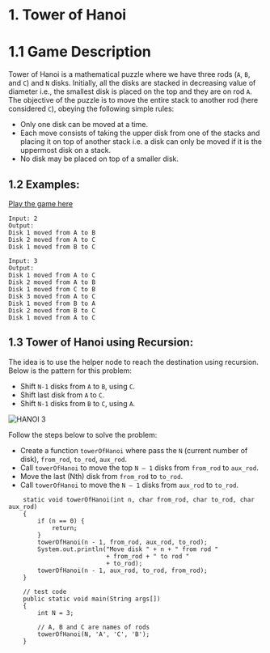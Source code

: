 # 1. Tower of Hanoi
# 1.1 Game Description
Tower of Hanoi is a mathematical puzzle where we have three rods (`A`, `B`, and `C`) and `N` disks. Initially, all the disks are stacked in decreasing value of diameter i.e., the smallest disk is placed on the top and they are on rod `A`. The objective of the puzzle is to move the entire stack to another rod (here considered `C`), obeying the following simple rules:
+ Only one disk can be moved at a time.
+ Each move consists of taking the upper disk from one of the stacks and placing it on top of another stack i.e. a disk can only be moved if it is the uppermost disk on a stack.
+ No disk may be placed on top of a smaller disk.

## 1.2 Examples:
[Play the game here](https://www.mathplayground.com/logic_tower_of_hanoi.html)

~~~~
Input: 2
Output: 
Disk 1 moved from A to B
Disk 2 moved from A to C
Disk 1 moved from B to C
~~~~


~~~~
Input: 3
Output: 
Disk 1 moved from A to C
Disk 2 moved from A to B
Disk 1 moved from C to B
Disk 3 moved from A to C
Disk 1 moved from B to A
Disk 2 moved from B to C
Disk 1 moved from A to C
~~~~

## 1.3 Tower of Hanoi using Recursion:
The idea is to use the helper node to reach the destination using recursion. Below is the pattern for this problem:
+ Shift `N-1` disks from `A` to `B`, using `C`.
+ Shift last disk from `A` to `C`.
+ Shift `N-1` disks from `B` to `C`, using `A`.

![HANOI 3](https://media.geeksforgeeks.org/wp-content/uploads/tower-of-hanoi.png)

Follow the steps below to solve the problem:
+ Create a function `towerOfHanoi` where pass the `N` (current number of disk), `from_rod`, `to_rod`, `aux_rod`.
+ Call `towerOfHanoi` to move the top `N – 1` disks from `from_rod` to `aux_rod`.
+ Move the last (Nth) disk  from `from_rod` to `to_rod`.
+ Call `towerOfHanoi` to move the `N – 1` disks from `aux_rod` to `to_rod`.

~~~~~
    static void towerOfHanoi(int n, char from_rod, char to_rod, char aux_rod)
    {
        if (n == 0) {
            return;
        }
        towerOfHanoi(n - 1, from_rod, aux_rod, to_rod);
        System.out.println("Move disk " + n + " from rod "
                           + from_rod + " to rod "
                           + to_rod);
        towerOfHanoi(n - 1, aux_rod, to_rod, from_rod);
    }
 
    // test code
    public static void main(String args[])
    {
        int N = 3;
 
        // A, B and C are names of rods
        towerOfHanoi(N, 'A', 'C', 'B');
    }
~~~~~


